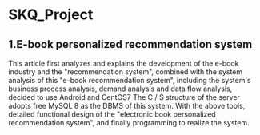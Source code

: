# SKQ_Project
## 1.E-book personalized recommendation system
This article first analyzes and explains the development of the e-book industry and the "recommendation system", combined with the system analysis of this "e-book recommendation system", including the system's business process analysis, demand analysis and data flow analysis, decided to use Android and CentOS7 The C / S structure of the server adopts free MySQL 8 as the DBMS of this system. With the above tools, detailed functional design of the "electronic book personalized recommendation system", and finally programming to realize the system.
## 
